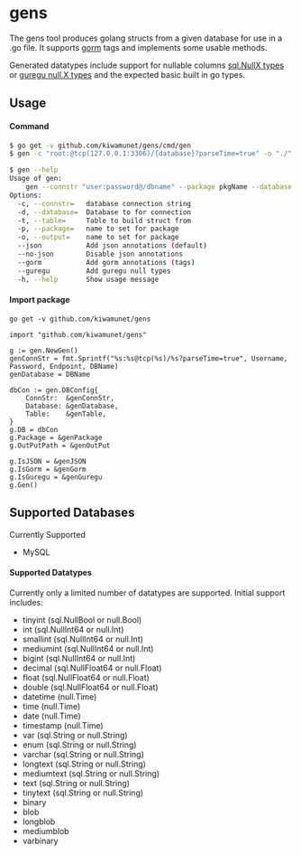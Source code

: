 # gens 


The gens tool produces golang structs from a given database for use in a .go file.
It supports [gorm](https://github.com/jinzhu/gorm) tags and implements some usable methods.

Generated datatypes include support for nullable columns [sql.NullX types](https://golang.org/pkg/database/sql/#NullBool) or [guregu null.X types](https://github.com/guregu/null)
and the expected basic built in go types.


## Usage
#### Command
```BASH
$ go get -v github.com/kiwamunet/gens/cmd/gen
$ gen -c "root:@tcp(127.0.0.1:3306)/{database}?parseTime=true" -o "./" -d nickel -p model --json --gorm --guregu

$ gen --help
Usage of gen:
	gen --connstr "user:password@/dbname" --package pkgName --database databaseName --table tableName --output outputdir [--json] [--gorm] [--guregu]
Options:
  -c, --connstr=   database connection string
  -d, --database=  Database to for connection
  -t, --table=     Table to build struct from
  -p, --package=   name to set for package
  -o, --output=    name to set for package
  --json           Add json annotations (default)
  --no-json        Disable json annotations
  --gorm           Add gorm annotations (tags)
  --guregu         Add guregu null types
  -h, --help       Show usage message

```

#### Import package
```Golang
go get -v github.com/kiwamunet/gens

import "github.com/kiwamunet/gens"

g := gen.NewGen()
genConnStr = fmt.Sprintf("%s:%s@tcp(%s)/%s?parseTime=true", Username, Password, Endpoint, DBName)
genDatabase = DBName

dbCon := gen.DBConfig{
    ConnStr:  &genConnStr,
    Database: &genDatabase,
    Table:    &genTable,
}
g.DB = dbCon
g.Package = &genPackage
g.OutPutPath = &genOutPut

g.IsJSON = &genJSON
g.IsGorm = &genGorm
g.IsGuregu = &genGuregu
g.Gen()
```

## Supported Databases

Currently Supported
- MySQL

#### Supported Datatypes

Currently only a limited number of datatypes are supported. Initial support includes:
-  tinyint (sql.NullBool or null.Bool)
-  int      (sql.NullInt64 or null.Int)
-  smallint      (sql.NullInt64 or null.Int)
-  mediumint      (sql.NullInt64 or null.Int)
-  bigint (sql.NullInt64 or null.Int)
-  decimal (sql.NullFloat64 or null.Float)
-  float (sql.NullFloat64 or null.Float)
-  double (sql.NullFloat64 or null.Float)
-  datetime (null.Time)
-  time  (null.Time)
-  date (null.Time)
-  timestamp (null.Time)
-  var (sql.String or null.String)
-  enum (sql.String or null.String)
-  varchar (sql.String or null.String)
-  longtext (sql.String or null.String)
-  mediumtext (sql.String or null.String)
-  text (sql.String or null.String)
-  tinytext (sql.String or null.String)
-  binary
-  blob
-  longblob
-  mediumblob
-  varbinary
